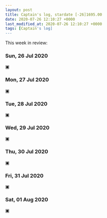 ```yaml
---
layout: post
title: Captain's log, stardate [-26]1695.00
date: 2020-07-26 12:10:27 +0000
last_modified_at: 2020-07-26 12:10:27 +0000
tags: [Captain's log]
---
```


This week in review:

<!-- more -->

### Sun, 26 Jul 2020
▣

### Mon, 27 Jul 2020
▣

### Tue, 28 Jul 2020
▣

### Wed, 29 Jul 2020
▣

### Thu, 30 Jul 2020
▣

### Fri, 31 Jul 2020
▣

### Sat, 01 Aug 2020
▣
